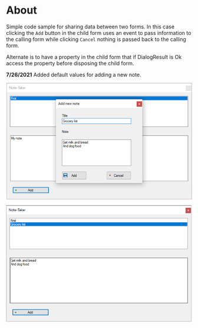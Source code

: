 ﻿# About

Simple code sample for sharing data between two forms. In this case clicking the `Add` button in the child form uses an event to pass information to the calling form while clicking `Cancel` nothing is passed back to the calling form.

Alternate is to have a property in the child form that if DialogResult is Ok access the property before disposing the child form.

**7/26/2021** Added default values for adding a new note.

![image](../assets/noteTaker.png)